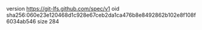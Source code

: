 version https://git-lfs.github.com/spec/v1
oid sha256:060e23e120468d1c928e67ceb2da1ca476b8e8492862b102e8f108f6034ab546
size 284
